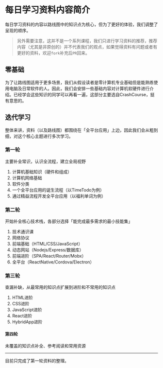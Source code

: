 # 每日学习资料内容简介

每日学习资料的内容以路线图中的知识点为核心，但为了更好的体验，我们调整了呈现的顺序。

> 另外需要注意，这并不是一个系列课程，我们只进行学习资料的推荐，推荐内容（尤其是非原创的）并不代表我们的观点，如果觉得资料有问题或者有更好的资料，欢迎`fork`补充后`PR`回来。

## 零基础

为了让路线图适用于更多场景，我们从假设读者是零计算机专业基础但是能熟练使用电脑及日常软件的人。因此，我们会安排一些基础内容对计算机软硬件进行介绍。已经学会这些知识的同学可以再看一遍，这部分主要选自CrashCourse，挺有意思的。

## 迭代学习

整体来讲，资料（以及路线图）都围绕在「全平台应用」上边，因此我们会从粗到细，对这个核心主题进行多次学习。

### 第一轮

主要补全常识，认识全流程，建立全局视野

1. 计算机基础知识（硬件和组成）
1. 计算机网络基础
1. 软件分类
1. 一个全平台应用的诞生流程（以TimeTodo为例）
1. 通过精益流程开发全平台应用（以福利单词为例）

### 第二轮

开始补全核心技术栈，各部分选择「能完成最多需求的最小技能集」

1. 技术通识课
1. 网络协议
1. 前端基础（HTML/CSS/JavaScript）
1. 动态网站（Nodejs/Express/数据库）
1. 前端进阶（SPA/React/Router/Mobx）
1. 全平台（ReactNative/Cordova/Electron）

### 第三轮

查漏补缺，从最常用的知识点扩展到进阶和不常用的知识点

1. HTML进阶
1. CSS进阶
1. JavaScript进阶
1. React进阶
1. HybridApp进阶

#### 第四轮

未覆盖的知识点补全、参考阅读和常用资源

---
目前只完成了第一轮资料的整理。